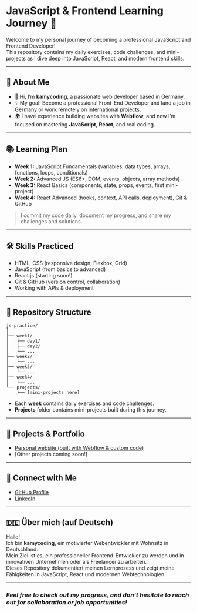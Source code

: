 # JavaScript & Frontend Learning Journey 🚀

Welcome to my personal journey of becoming a professional JavaScript and Frontend Developer!  
This repository contains my daily exercises, code challenges, and mini-projects as I dive deep into JavaScript, React, and modern frontend skills.

---

## 🚩 **About Me**

- 👋 Hi, I’m **kamycoding**, a passionate web developer based in Germany.
- 💡 My goal: Become a professional Front-End Developer and land a job in Germany or work remotely on international projects.
- 🌍 I have experience building websites with **Webflow**, and now I’m focused on mastering **JavaScript**, **React**, and real coding.

---

## 📚 **Learning Plan**

- **Week 1:** JavaScript Fundamentals (variables, data types, arrays, functions, loops, conditionals)
- **Week 2:** Advanced JS (ES6+, DOM, events, objects, array methods)
- **Week 3:** React Basics (components, state, props, events, first mini-project)
- **Week 4:** React Advanced (hooks, context, API calls, deployment), Git & GitHub

> I commit my code daily, document my progress, and share my challenges and solutions.

---

## 🛠️ **Skills Practiced**

- HTML, CSS (responsive design, Flexbox, Grid)
- JavaScript (from basics to advanced)
- React.js (starting soon!)
- Git & GitHub (version control, collaboration)
- Working with APIs & deployment

---

## 📂 **Repository Structure**

```
js-practice/
│
├── week1/
│   ├── day1/
│   ├── day2/
│   └── ...
├── week2/
│   └── ...
├── week3/
│   └── ...
├── week4/
│   └── ...
└── projects/
    └── [mini-projects here]
```

- Each **week** contains daily exercises and code challenges.
- **Projects** folder contains mini-projects built during this journey.

---

## 🌟 **Projects & Portfolio**

- [Personal website (built with Webflow & custom code)](https://www.kamycoding.com)
- [Other projects coming soon!]

---

## 🤝 **Connect with Me**

- [GitHub Profile](https://github.com/kamycoding)
- [LinkedIn](https://www.linkedin.com/in/kamyarzamanfar/)

---

## 🇩🇪 **Über mich (auf Deutsch)**

Hallo!  
Ich bin **kamycoding**, ein motivierter Webentwickler mit Wohnsitz in Deutschland.  
Mein Ziel ist es, ein professioneller Frontend-Entwickler zu werden und in innovativen Unternehmen oder als Freelancer zu arbeiten.  
Dieses Repository dokumentiert meinen Lernprozess und zeigt meine Fähigkeiten in JavaScript, React und modernen Webtechnologien.

---

### _Feel free to check out my progress, and don’t hesitate to reach out for collaboration or job opportunities!_
